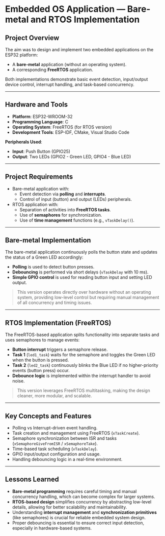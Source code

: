 # Embedded OS Application — Bare-metal and RTOS Implementation

## Project Overview

The aim was to design and implement two embedded applications on the ESP32 platform:
- A **bare-metal** application (without an operating system).
- A corresponding **FreeRTOS** application.

Both implementations demonstrate basic event detection, input/output device control, interrupt handling, and task-based concurrency.

---

## Hardware and Tools

- **Platform**: ESP32-WROOM-32
- **Programming Language**: C
- **Operating System**: FreeRTOS (for RTOS version)
- **Development Tools**: ESP-IDF, CMake, Visual Studio Code

**Peripherals Used**:
- **Input**: Push Button (GPIO25)
- **Output**: Two LEDs (GPIO2 - Green LED, GPIO4 - Blue LED)

---

## Project Requirements

- Bare-metal application with:
  - Event detection via **polling** and **interrupts**.
  - Control of input (button) and output (LEDs) peripherals.
- RTOS application with:
  - Separation of activities into **FreeRTOS tasks**.
  - Use of **semaphores** for synchronization.
  - Use of **time management** functions (e.g., `vTaskDelay()`).

---

## Bare-metal Implementation

The bare-metal application continuously polls the button state and updates the status of a Green LED accordingly:
- **Polling** is used to detect button presses.
- **Debouncing** is performed via short delays (`vTaskDelay` with 10 ms).
- **Simple GPIO control** is used for reading button input and setting LED output.

> This version operates directly over hardware without an operating system, providing low-level control but requiring manual management of all concurrency and timing issues.

---

## RTOS Implementation (FreeRTOS)

The FreeRTOS-based application splits functionality into separate tasks and uses semaphores to manage events:
- **Button interrupt** triggers a semaphore release.
- **Task 1** (`led1_task`) waits for the semaphore and toggles the Green LED when the button is pressed.
- **Task 2** (`led2_task`) continuously blinks the Blue LED if no higher-priority events (button press) occur.
- **Debounce logic** is implemented within the interrupt handler to avoid noise.

> This version leverages FreeRTOS multitasking, making the design cleaner, more modular, and scalable.

---

## Key Concepts and Features

- Polling vs Interrupt-driven event handling.
- Task creation and management using FreeRTOS (`xTaskCreate`).
- Semaphore synchronization between ISR and tasks (`xSemaphoreGiveFromISR` / `xSemaphoreTake`).
- Time-based task scheduling (`vTaskDelay`).
- GPIO input/output configuration and usage.
- Handling debouncing logic in a real-time environment.

---

## Lessons Learned

- **Bare-metal programming** requires careful timing and manual concurrency handling, which can become complex for larger systems.
- **RTOS-based design** simplifies concurrency by abstracting low-level details, allowing for better scalability and maintainability.
- Understanding **interrupt management** and **synchronization primitives** (like semaphores) is crucial for reliable embedded system design.
- Proper debouncing is essential to ensure correct input detection, especially in hardware-based systems.
